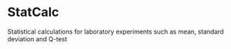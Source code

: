 # StatCalc
Statistical calculations for laboratory experiments such as mean, standard deviation and Q-test

